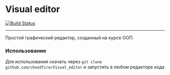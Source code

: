 # Visual editor

[![Build Status](https://travis-ci.org/joemccann/dillinger.svg?branch=master)](https://travis-ci.org/joemccann/dillinger)

---

Простой графический редактор, созданный на курсе ООП.

### Использование

Для использования скачать через <code>git clone github.com/choodfire/Visual_editor</code> и запустить в любом редакторе кода
